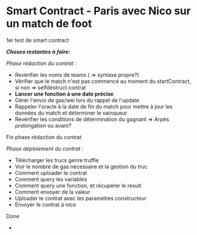 # Smart Contract - Paris avec Nico sur un match de foot
1er test de smart contract

<b><i>Choses restantes à faire:</i></b>

<i>Phase rédaction du contrat :</i>
- Revérifier les noms de teams ( => syntaxe propre?)
- Vérifier que le match n'est pas commencé au moment du startContract, si non => selfdestruct contrat
- <b>Lancer une fonction à une date précise</b>
- Gérer l'envoi de gas/wei lors du rappel de l'update
- Rappeler l'oracle à la date de fin du match pour mettre à jour les données du match et déterminer le vainqueur
- Revérifier les conditions de détermination du gagnant => Arpès prolongation ou avant?

Fin phase rédaction du contrat

<i>Phase déploiement du contrat :</i>
- Télécharger les trucs genre truffle
- Voir le nombre de gas nécessaire et la gestion du truc
- Comment uploader le contrat
- Comment query les variables
- Comment query une fonction, et récupérer le result
- Comment envoyer de la valeur
- Uploader le contrat avec les paramètres constructeur
- Envoyer le contrat à nico

Done



- 

